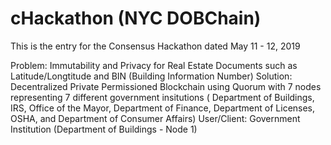 # cHackathon (NYC DOBChain)
This is the entry for the Consensus Hackathon dated May 11 - 12, 2019

Problem: Immutability and Privacy for Real Estate Documents such as Latitude/Longtitude and BIN (Building Information Number)
Solution: Decentralized Private Permissioned Blockchain using Quorum with 7 nodes representing 7 different government insitutions ( Department of Buildings, IRS, Office of the Mayor, Department of Finance, Department of Licenses, OSHA, and Department of Consumer Affairs)
User/Client: Government Institution (Department of Buildings - Node 1)
